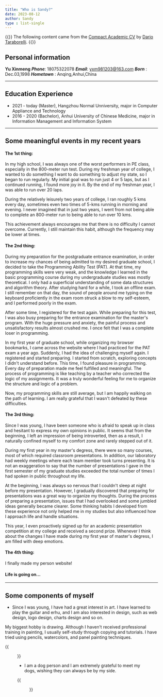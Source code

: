 ```yaml
---
title: "Who is Sandy?"
date: 2023-08-12
author: Sandy
type : list-single
---
```

{{<block class="note">}}
The following content came from the [Compact Academic CV](https://www.latextemplates.com/template/compact-academic-cv) by [Dario Taraborelli](https://github.com/dartar).
{{<end>}}

## Personal information
**Yu Xinmeng**
***Phone***: 18075322078
***Email***: yxm981203@163.com
***Born*** : Dec.03,1998
***Hometown*** : Anqing,Anhui,China

---

## Education Experience
- 2021 - today (Master), Hangzhou Normal Unniversity, major in Computer Appliance and Technology
- 2016 - 2020 (Bachelor), Anhui University of Chinese Medicine, major in Information Management and Information System

---

## Some meaningful events in my recent years
#### The 1st thing:
In my high school, I was always one of the worst performers in PE class, especially in the 800-meter run test. During my freshman year of college, I wanted to do something I want to do something to adjust my state, so I began to run regularly. My initial goal was to run just 4 or 5 laps, but as I continued running, I found more joy in it. By the end of my freshman year, I was able to run over 20 laps. 

During the relatively leisurely two years of college, I ran roughly 5 kms every day, sometimes even two times of 5-kms running in morning and evening. I never imagined that in just two years, I went from not being able to complete an 800-meter run to being able to run over 10 kms. 

This achievement always encourages me that there is no difficulty I cannot overcome. Currently, I still maintain this habit, although the frequency may be lower at times.

#### The 2nd thing:
During my preparation for the postgraduate entrance examination, in order to increase my chances of being admitted to my desired graduate school, I decided to take the Programming Ability Test (PAT). At that time, my programming skills were very weak, and the knowledge I learned in the basic programming course during my undergraduate studies was mostly theoretical. I only had a superficial understanding of some data structures and algorithm theory. After studying hard for a while, I took an offline exam. I still remember on that day, the sound of people around me typing on the keyboard proficiently in the exam room struck a blow to my self-esteem, and I performed poorly in the exam.

After some time, I registered for the test again. While preparing for this test, I was also busy preparing for the entrance examination for the master's program. With the huge pressure and anxiety, the painful process and unsatisfactory results almost crushed me. I once felt that I was a complete loser in programming.

In my first year of graduate school, while organizing my browser bookmarks, I came across the website where I had practiced for the PAT exam a year ago. Suddenly, I had the idea of challenging myself again. I registered and started preparing. I started from scratch, exploring concepts I didn't understand before. This time, I found pleasure in programming. Every day of preparation made me feel fulfilled and meaningful. The process of programming is like teaching by a teacher who corrected the logic of my assignments. It was a truly wonderful feeling for me to organize the structure and logic of a problem.

Now, my programming skills are still average, but I am happily walking on the path of learning. I am really grateful that I wasn't defeated by these difficulties.

#### The 3rd thing:
Since I was young, I have been someone who is afraid to speak up in class and hesitant to express my own opinions in public. It seems that from the beginning, I left an impression of being introverted, then as a result, I naturally confined myself to my comfort zone and rarely stepped out of it.

During my first year in my master's degress, there were so many courses, most of which required classroom presentations. In addition, our laboratory had weekly meetings where each team member took turns presenting. It is not an exaggeration to say that the number of presentations I gave in the first semester of my graduate studies exceeded the total number of times I had spoken in public throughout my life.

At the beginning, I was always so nervous that I couldn't sleep at night before my presentation. However, I gradually discovered that preparing for presentations was a great way to organize my thoughts. During the process of preparing a presentation, issues that I had overlooked and some jumbled ideas generally became clearer. Some thinking habits I developed from these experience not only helped me in my studies but also influenced how I approach life and handle situations. 

This year, I even proactively signed up for an academic presentation competition at my college and received a second prize. Whenever I think about the changes I have made during my first year of master's degress, I am filled with deep emotions.

#### The 4th thing:
I finally made my person website!

#### Life is going on...

---

## Some components of myself
- Since I was young, I have had a great interest in art. I have learned to play the guitar and erhu, and I am also interested in design, such as web design, logo design, charts design and so on.

My biggest hobby is drawing. Although I haven't received professional training in painting, I usually self-study through copying and tutorials. I have tried using pencils, watercolors, and panel painting techniques.

{{<figure src="/images/sandy.jpg" title="This painting was created by myself using the Procreate on my iPad" width="300">}}

- I am a dog person and I am extremely grateful to meet my dogs, wishing they can always be by my side.

{{<figure src="/images/mydog.jpg" title="They are Coco, Tiaotiao, and Guagua(from left to right)." width="300">}}

